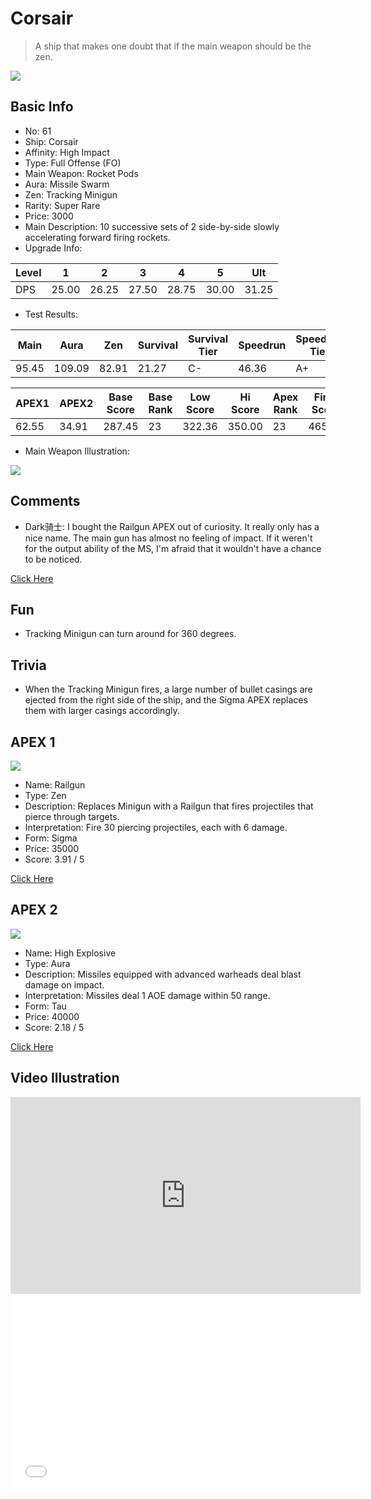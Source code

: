# Corsair

> A ship that makes one doubt that if the main weapon should be the zen.

<img src="/ships/ship_61.png" style={{zoom:1}}/>

## Basic Info

- No: 61
- Ship: Corsair
- Affinity: High Impact
- Type: Full Offense (FO)
- Main Weapon: Rocket Pods
- Aura: Missile Swarm
- Zen: Tracking Minigun
- Rarity: Super Rare
- Price: 3000
- Main Description: 10 successive sets of 2 side-by-side slowly accelerating forward firing rockets.
- Upgrade Info: 

| Level | 1 | 2 | 3 | 4 | 5 | Ult |
|--|--|--|--|--|--|--|
| DPS | 25.00 | 26.25 | 27.50 | 28.75 | 30.00 | 31.25 |

- Test Results: 

| Main | Aura | Zen | Survival | Survival Tier | Speedrun | Speedrun Tier | Fun | Fun Tier |
|--|--|--|--|--|--|--|--|--|
| 95.45 | 109.09 | 82.91 | 21.27 | C- | 46.36 | A+ | 47.45 | A+ |

| APEX1 | APEX2 | Base Score | Base Rank | Low Score | Hi Score | Apex Rank | Final Score | FinalRank |
|--|--|--|--|--|--|--|--|--|
| 62.55 | 34.91 | 287.45 | 23 | 322.36 | 350.00 | 23 | 465.09 | 22 |

- Main Weapon Illustration:

<img src="/illustration/main_61.gif" style={{zoom:1}}/>

## Comments

- Dark骑士: I bought the Railgun APEX out of curiosity. It really only has a nice name. The main gun has almost no feeling of impact. If it weren't for the output ability of the MS, I'm afraid that it wouldn't have a chance to be noticed.

[Click Here](https://gamefaqs.gamespot.com/iphone/193681-phoenix-ii/faqs/76704/ship-details-part-7#corsair)

## Fun

- Tracking Minigun can turn around for 360 degrees.

## Trivia

- When the Tracking Minigun fires, a large number of bullet casings are ejected from the right side of the ship, and the Sigma APEX replaces them with larger casings accordingly.

## APEX 1

<img src="/ships/ship_61_apex_1.png" style={{zoom:1}}/>

- Name: Railgun
- Type: Zen
- Description: Replaces Minigun with a Railgun that fires projectiles that pierce through targets.
- Interpretation: Fire 30 piercing projectiles, each with 6 damage.
- Form: Sigma
- Price: 35000
- Score: 3.91 / 5

[Click Here](https://gamefaqs.gamespot.com/iphone/193681-phoenix-ii/faqs/76704/ship-details-part-7#sigma-railgun-c35000)

## APEX 2

<img src="/ships/ship_61_apex_2.png" style={{zoom:1}}/>

- Name: High Explosive
- Type: Aura
- Description: Missiles equipped with advanced warheads deal blast damage on impact.
- Interpretation: Missiles deal 1 AOE damage within 50 range.
- Form: Tau
- Price: 40000
- Score: 2.18 / 5

[Click Here](https://gamefaqs.gamespot.com/iphone/193681-phoenix-ii/faqs/76704/ship-details-part-7#tau-ms-high-explosive-c40000)

## Video Illustration

<iframe width="560" height="315" src="https://www.youtube.com/embed/BWCxynnZwMs?si=KQJopnAu-4cKhH53" title="YouTube video player" frameborder="0" allow="accelerometer; autoplay; clipboard-write; encrypted-media; gyroscope; picture-in-picture; web-share" referrerpolicy="strict-origin-when-cross-origin" allowfullscreen></iframe>

<br/>

<iframe width="560" height="315" src="//player.bilibili.com/player.html?aid=283716255&bvid=BV1Pc41147Lm&cid=1403770120&p=1&autoplay=false" scrolling="no" border="0" frameborder="no" allow="accelerometer; autoplay; clipboard-write; encrypted-media; gyroscope; picture-in-picture; web-share" framespacing="0" allowfullscreen="true"> </iframe>

